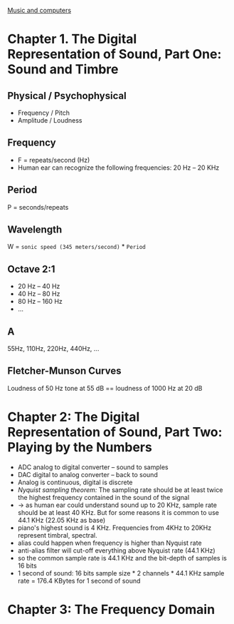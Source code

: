 [Music and computers](http://music.columbia.edu/cmc/musicandcomputers/)
# Chapter 1. The Digital Representation of Sound, Part One: Sound and Timbre

## Physical / Psychophysical
* Frequency / Pitch
* Amplitude / Loudness

## Frequency
* F = repeats/second (Hz)
* Human ear can recognize the following frequencies: 20 Hz – 20 KHz
 
## Period
P = seconds/repeats
 
## Wavelength
W = `sonic speed (345 meters/second)` * `Period`

## Octave 2:1
* 20 Hz – 40 Hz
* 40 Hz – 80 Hz
* 80 Hz – 160 Hz
* ...

## A
55Hz, 110Hz, 220Hz, 440Hz, ...

## Fletcher-Munson Curves
Loudness of 50 Hz tone at 55 dB == loudness of 1000 Hz at 20 dB

# Chapter 2: The Digital Representation of Sound, Part Two: Playing by the Numbers

* ADC analog to digital converter – sound to samples
* DAC digital to analog converter – back to sound
* Analog is continuous, digital is discrete
* *Nyquist sampling theorem:* The sampling rate should be at least twice the highest frequency contained in the sound of the signal
* → as human ear could understand sound up to 20 KHz, sample rate should be at least 40 KHz. But for some reasons it is common to use 44.1 KHz (22.05 KHz as base)
* piano's highest sound is 4 KHz. Frequencies from 4KHz to 20KHz represent timbral, spectral.
* alias could happen when frequency is higher than Nyquist rate
* anti-alias filter will cut-off everything above Nyquist rate (44.1 KHz)
* so the common sample rate is 44.1 KHz and the bit-depth of samples is 16 bits
* 1 second of sound: 16 bits sample size * 2 channels * 44.1 KHz sample rate = 176.4 KBytes for 1 second of sound

# Chapter 3: The Frequency Domain


